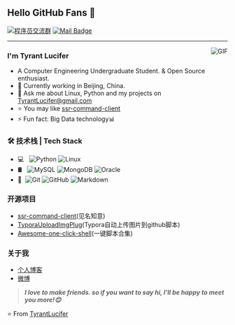 [comment]: <> "# 模板合集：https://github.com/kautukkundan/Awesome-Profile-README-templates"

## Hello GitHub Fans 👋
[![程序员交流群](https://img.shields.io/badge/%E7%A8%8B%E5%BA%8F%E5%91%98%E4%BA%A4%E6%B5%81%E7%BE%A4-764374820-brightgreen.svg "程序员交流群")](https://jq.qq.com/?_wv=1027&k=RxFjq39n"程序员交流群")
[![Mail Badge](https://img.shields.io/badge/E--mail-TyrantLucifer%40gmail.com-green.svg)](mailto:tyrantlucifer@gmail.com)

---

<img align="right" alt="GIF" src="https://raw.githubusercontent.com/JoeyBling/JoeyBling/master/pic/pusheencode.gif" />

### I'm Tyrant Lucifer

- A Computer Engineering Undergraduate Student. & Open Source enthusiast.
- 🌱 Currently working in Beijing, China.
- 💬 Ask me about Linux, Python and my projects on [TyrantLucifer@gmail.com](mailto:TyrantLucifer@gmail.com)
- ⭐ You may like [ssr-command-client](https://github.com/TyrantLucifer/ssr-command-client)
- ⚡ Fun fact: Big Data technology📊

### 🛠 技术栈 | Tech Stack

- 💻 &#160; ![Python](https://img.shields.io/badge/-Python-333333?style=flat&logo=Python&logoColor=007396)
![Linux](https://img.shields.io/badge/-Linux-333333?style=flat&logo=Linux&logoColor=FCC624)
- 🛢 &#160; ![MySQL](https://img.shields.io/badge/-MySQL-333333?style=flat&logo=mysql)
![MongoDB](https://img.shields.io/badge/-MongoDB-333333?style=flat&logo=mongodb)
![Oracle](https://img.shields.io/badge/-Oracle-333333?style=flat&logo=Oracle)
- 🔧 &#160;![Git](https://img.shields.io/badge/-Git-333333?style=flat&logo=git)
![GitHub](https://img.shields.io/badge/-GitHub-333333?style=flat&logo=github)
![Markdown](https://img.shields.io/badge/-Markdown-333333?style=flat&logo=markdown)

### 开源项目
- [ssr-command-client](https://github.com/TyrantLucifer/ssr-command-client)(见名知意)
- [TyporaUploadImgPlug](https://github.com/TyrantLucifer/TyporaUploadImgPlug)(Typora自动上传图片到github脚本)
- [Awesome-one-click-shell](https://github.com/TyrantLucifer/Awesome-one-click-shell)(一键脚本合集)

### 关于我
- [个人博客](http://tyrantlucifer.com)
- [微博](https://weibo.com/u/5238557015)

> ***I love to make friends. so if you want to say hi, I'll be happy to meet you more!😊***

⭐️ From [TyrantLucifer](https://github.com/TyrantLucifer)
